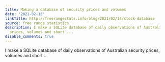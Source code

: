 ```yaml
---
title: Making a database of security prices and volumes
date: '2021-02-13'
linkTitle: http://freerangestats.info/blog/2021/02/14/stock-database
source: free range statistics
description: I make a SQLite database of daily observations of Australian security
  prices, volumes and short ...
disable_comments: true
---
```

I make a SQLite database of daily observations of Australian security prices, volumes and short ...